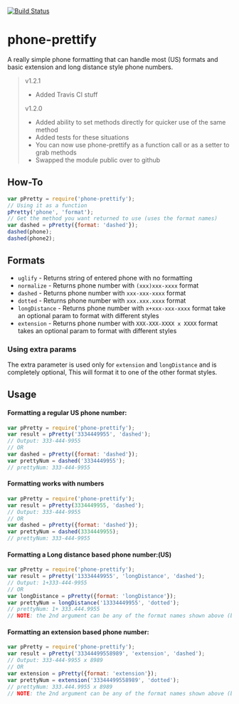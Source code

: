 [![Build Status](https://travis-ci.org/dhershman1/phone-prettify.svg?branch=master)](https://travis-ci.org/dhershman1/phone-prettify)

# phone-prettify

A really simple phone formatting that can handle most (US) formats and basic extension and long distance style phone numbers.

> v1.2.1
> - Added Travis CI stuff
>
> v1.2.0
> - Added ability to set methods directly for quicker use of the same method
> - Added tests for these situations
> - You can now use phone-prettify as a function call or as a setter to grab methods
> - Swapped the module public over to github

## How-To
```js
var pPretty = require('phone-prettify');
// Using it as a function
pPretty('phone', 'format');
// Get the method you want returned to use (uses the format names)
var dashed = pPretty({format: 'dashed'});
dashed(phone);
dashed(phone2);
```

## Formats

- `uglify` - Returns string of entered phone with no formatting
- `normalize` - Returns phone number with `(xxx)xxx-xxxx` format
- `dashed`  - Returns phone number with `xxx-xxx-xxxx` format
- `dotted` - Returns phone number with `xxx.xxx.xxxx` format
- `longDistance` - Returns phone number with `x+xxx-xxx-xxxx` format take an optional param to format with different styles
- `extension` - Returns phone number with `XXX-XXX-XXXX x XXXX` format takes an optional param to format with different styles

### Using extra params
The extra parameter is used only for `extension` and `longDistance` and is completely optional, This will format it to one of the other format styles.

## Usage
#### Formatting a regular US phone number:
```js
var pPretty = require('phone-prettify');
var result = pPretty('3334449955', 'dashed');
// Output: 333-444-9955
// OR
var dashed = pPretty({format: 'dashed'});
var prettyNum = dashed('3334449955');
// prettyNum: 333-444-9955
```
#### Formatting works with numbers
```js
var pPretty = require('phone-prettify');
var result = pPretty(3334449955, 'dashed');
// Output: 333-444-9955
// OR
var dashed = pPretty({format: 'dashed'});
var prettyNum = dashed(3334449955);
// prettyNum: 333-444-9955
```
#### Formatting a Long distance based phone number:(US)
```js
var pPretty = require('phone-prettify');
var result = pPretty('13334449955', 'longDistance', 'dashed');
// Output: 1+333-444-9955
// OR
var longDistance = pPretty({format: 'longDistance'});
var prettyNum = longDistance('13334449955', 'dotted');
// prettyNum: 1+ 333.444.9955
// NOTE: the 2nd argument can be any of the format names shown above (besides longDistance obviously)
```

#### Formatting an extension based phone number:
```js
var pPretty = require('phone-prettify');
var result = pPretty('33344499558989', 'extension', 'dashed');
// Output: 333-444-9955 x 8989
// OR
var extension = pPretty({format: 'extension'});
var prettyNum = extension('33344499558989', 'dotted');
// prettyNum: 333.444.9955 x 8989
// NOTE: the 2nd argument can be any of the format names shown above (besides longDistance obviously)
```
